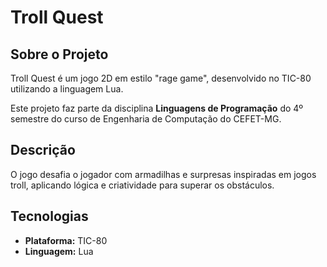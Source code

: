 # Troll Quest

## Sobre o Projeto

Troll Quest é um jogo 2D em estilo "rage game", desenvolvido no TIC-80 utilizando a linguagem Lua.

Este projeto faz parte da disciplina **Linguagens de Programação** do 4º semestre do curso de Engenharia de Computação do CEFET-MG.

## Descrição

O jogo desafia o jogador com armadilhas e surpresas inspiradas em jogos troll, aplicando lógica e criatividade para superar os obstáculos.

## Tecnologias

- **Plataforma:** TIC-80
- **Linguagem:** Lua
